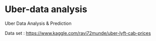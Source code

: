 # Uber-data analysis
Uber Data Analysis & Prediction

Data set : https://www.kaggle.com/ravi72munde/uber-lyft-cab-prices



